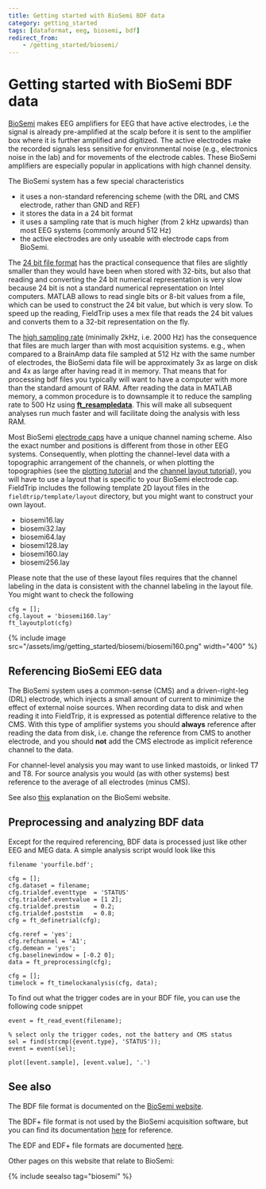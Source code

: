 ```yaml
---
title: Getting started with BioSemi BDF data
category: getting_started
tags: [dataformat, eeg, biosemi, bdf]
redirect_from:
    - /getting_started/biosemi/
---
```


# Getting started with BioSemi BDF data

[BioSemi](http://www.biosemi.com) makes EEG amplifiers for EEG that have active electrodes, i.e the signal is already pre-amplified at the scalp before it is sent to the amplifier box where it is further amplified and digitized. The active electrodes make the recorded signals less sensitive for environmental noise (e.g., electronics noise in the lab) and for movements of the electrode cables. These BioSemi amplifiers are especially popular in applications with high channel density.

The BioSemi system has a few special characteristics

- it uses a non-standard referencing scheme (with the DRL and CMS electrode, rather than GND and REF)
- it stores the data in a 24 bit format
- it uses a sampling rate that is much higher (from 2 kHz upwards) than most EEG systems (commonly around 512 Hz)
- the active electrodes are only useable with electrode caps from BioSemi.

The [24 bit file format](http://www.biosemi.com/faq/file_format.htm) has the practical consequence that files are slightly smaller than they would have been when stored with 32-bits, but also that reading and converting the 24 bit numerical representation is very slow because 24 bit is not a standard numerical representation on Intel computers. MATLAB allows to read single bits or 8-bit values from a file, which can be used to construct the 24 bit value, but which is very slow. To speed up the reading, FieldTrip uses a mex file that reads the 24 bit values and converts them to a 32-bit representation on the fly.

The [high sampling rate](http://www.biosemi.com/faq/adjust_samplerate.htm) (minimally 2kHz, i.e. 2000 Hz) has the consequence that files are much larger than with most acquisition systems. e.g., when compared to a BrainAmp data file sampled at 512 Hz with the same number of electrodes, the BioSemi data file will be approximately 3x as large on disk and 4x as large after having read it in memory. That means that for processing bdf files you typically will want to have a computer with more than the standard amount of RAM. After reading the data in MATLAB memory, a common procedure is to downsample it to reduce the sampling rate to 500 Hz using **[ft_resampledata](/reference/ft_resampledata)**. This will make all subsequent analyses run much faster and will facilitate doing the analysis with less RAM.

Most BioSemi [electrode caps](http://www.biosemi.com/headcap.htm) have a unique channel naming scheme. Also the exact number and positions is different from those in other EEG systems. Consequently, when plotting the channel-level data with a topographic arrangement of the channels, or when plotting the topographies (see the [plotting tutorial](/tutorial/plotting#plotting_data_at_the_channel_level) and the [channel layout tutorial](/tutorial/layout)), you will have to use a layout that is specific to your BioSemi electrode cap. FieldTrip includes the following template 2D layout files in the `fieldtrip/template/layout` directory, but you might want to construct your own layout.

- biosemi16.lay
- biosemi32.lay
- biosemi64.lay
- biosemi128.lay
- biosemi160.lay
- biosemi256.lay

Please note that the use of these layout files requires that the channel labeling in the data is consistent with the channel labeling in the layout file. You might want to check the following

    cfg = [];
    cfg.layout = 'biosemi160.lay'
    ft_layoutplot(cfg)

{% include image src="/assets/img/getting_started/biosemi/biosemi160.png" width="400" %}

## Referencing BioSemi EEG data

The BioSemi system uses a common-sense (CMS) and a driven-right-leg (DRL) electrode, which injects a small amount of current to minimize the effect of external noise sources. When recording data to disk and when reading it into FieldTrip, it is expressed as potential difference relative to the CMS. With this type of amplifier systems you should **always** reference after reading the data from disk, i.e. change the reference from CMS to another electrode, and you should **not** add the CMS electrode as implicit reference channel to the data.

For channel-level analysis you may want to use linked mastoids, or linked T7 and T8. For source analysis you would (as with other systems) best reference to the average of all electrodes (minus CMS).

See also [this](http://www.biosemi.com/faq/cms&drl.htm) explanation on the BioSemi website.

## Preprocessing and analyzing BDF data

Except for the required referencing, BDF data is processed just like other EEG and MEG data. A simple analysis script would look like this

    filename 'yourfile.bdf';

    cfg = [];
    cfg.dataset = filename;
    cfg.trialdef.eventtype  = 'STATUS'
    cfg.trialdef.eventvalue = [1 2];
    cfg.trialdef.prestim    = 0.2;
    cfg.trialdef.poststim   = 0.8;
    cfg = ft_definetrial(cfg);

    cfg.reref = 'yes';
    cfg.refchannel = 'A1';
    cfg.demean = 'yes';
    cfg.baselinewindow = [-0.2 0];
    data = ft_preprocessing(cfg);

    cfg = [];
    timelock = ft_timelockanalysis(cfg, data);

To find out what the trigger codes are in your BDF file, you can use the following code snippet

    event = ft_read_event(filename);

    % select only the trigger codes, not the battery and CMS status
    sel = find(strcmp({event.type}, 'STATUS'));
    event = event(sel);

    plot([event.sample], [event.value], '.')

## See also

The BDF file format is documented on the [BioSemi website](https://www.biosemi.com/faq/file_format.htm).

The BDF+ file format is not used by the BioSemi acquisition software, but you can find its documentation [here](https://www.teuniz.net/edfbrowser/bdfplus%20format%20description.html) for reference.

The EDF and EDF+ file formats are documented [here](https://www.edfplus.info).

Other pages on this website that relate to BioSemi:

{% include seealso tag="biosemi" %}